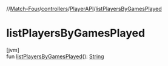 //[Match-Four](../../../index.md)/[controllers](../index.md)/[PlayerAPI](index.md)/[listPlayersByGamesPlayed](list-players-by-games-played.md)

# listPlayersByGamesPlayed

[jvm]\
fun [listPlayersByGamesPlayed](list-players-by-games-played.md)(): [String](https://kotlinlang.org/api/latest/jvm/stdlib/kotlin/-string/index.html)
